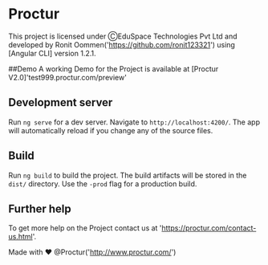 # Proctur
This project is licensed under ⒸEduSpace Technologies Pvt Ltd and developed by Ronit Oommen('https://github.com/ronit123321') using [Angular CLI] version 1.2.1.

##Demo
A working Demo for the Project is available at [Proctur V2.0]'test999.proctur.com/preview'

## Development server
Run `ng serve` for a dev server. Navigate to `http://localhost:4200/`. The app will automatically reload if you change any of the source files.

## Build
Run `ng build` to build the project. The build artifacts will be stored in the `dist/` directory. Use the `-prod` flag for a production build.

## Further help
To get more help on the Project contact us at 'https://proctur.com/contact-us.html'.
 
Made with ♥ @Proctur('http://www.proctur.com/')